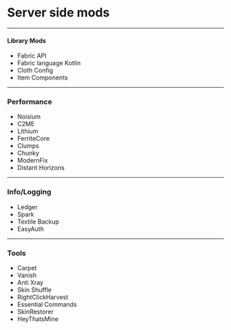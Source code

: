 # Server side mods
---
#### Library Mods 
- Fabric API
- Fabric language Kotlin
- Cloth Config
- Item Components
---
### Performance
- Noisium
- C2ME
- Lithium
- FerriteCore
- Clumps
- Chunky 
- ModernFix
- Distant Horizons
---
### Info/Logging
- Ledger
- Spark
- Textile Backup
- EasyAuth
---
### Tools
- Carpet 
- Vanish
- Anti Xray
- Skin Shuffle
- RightClickHarvest
- Essential Commands
- SkinRestorer
- HeyThatsMine
